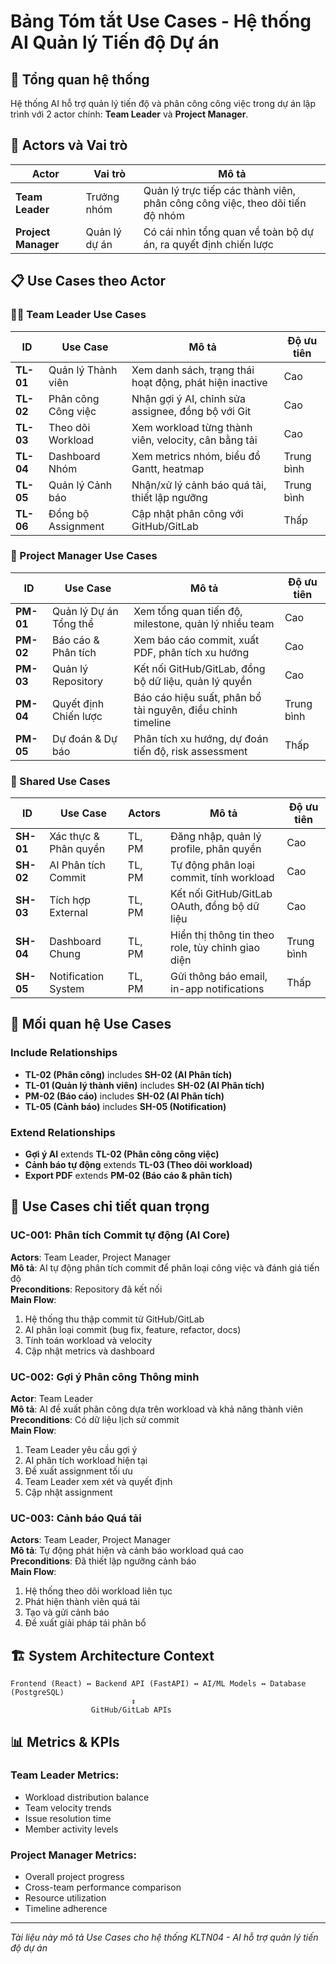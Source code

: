 # Bảng Tóm tắt Use Cases - Hệ thống AI Quản lý Tiến độ Dự án

## 🎯 Tổng quan hệ thống

Hệ thống AI hỗ trợ quản lý tiến độ và phân công công việc trong dự án lập trình với 2 actor chính: **Team Leader** và **Project Manager**.

## 👥 Actors và Vai trò

| Actor               | Vai trò       | Mô tả                                                                        |
| ------------------- | ------------- | ---------------------------------------------------------------------------- |
| **Team Leader**     | Trưởng nhóm   | Quản lý trực tiếp các thành viên, phân công công việc, theo dõi tiến độ nhóm |
| **Project Manager** | Quản lý dự án | Có cái nhìn tổng quan về toàn bộ dự án, ra quyết định chiến lược             |

## 📋 Use Cases theo Actor

### 👨‍💼 Team Leader Use Cases

| ID        | Use Case            | Mô tả                                                   | Độ ưu tiên |
| --------- | ------------------- | ------------------------------------------------------- | ---------- |
| **TL-01** | Quản lý Thành viên  | Xem danh sách, trạng thái hoạt động, phát hiện inactive | Cao        |
| **TL-02** | Phân công Công việc | Nhận gợi ý AI, chỉnh sửa assignee, đồng bộ với Git      | Cao        |
| **TL-03** | Theo dõi Workload   | Xem workload từng thành viên, velocity, cân bằng tải    | Cao        |
| **TL-04** | Dashboard Nhóm      | Xem metrics nhóm, biểu đồ Gantt, heatmap                | Trung bình |
| **TL-05** | Quản lý Cảnh báo    | Nhận/xử lý cảnh báo quá tải, thiết lập ngưỡng           | Trung bình |
| **TL-06** | Đồng bộ Assignment  | Cập nhật phân công với GitHub/GitLab                    | Thấp       |

### 👔 Project Manager Use Cases

| ID        | Use Case               | Mô tả                                                      | Độ ưu tiên |
| --------- | ---------------------- | ---------------------------------------------------------- | ---------- |
| **PM-01** | Quản lý Dự án Tổng thể | Xem tổng quan tiến độ, milestone, quản lý nhiều team       | Cao        |
| **PM-02** | Báo cáo & Phân tích    | Xem báo cáo commit, xuất PDF, phân tích xu hướng           | Cao        |
| **PM-03** | Quản lý Repository     | Kết nối GitHub/GitLab, đồng bộ dữ liệu, quản lý quyền      | Cao        |
| **PM-04** | Quyết định Chiến lược  | Báo cáo hiệu suất, phân bổ tài nguyên, điều chỉnh timeline | Trung bình |
| **PM-05** | Dự đoán & Dự báo       | Phân tích xu hướng, dự đoán tiến độ, risk assessment       | Thấp       |

### 🔄 Shared Use Cases

| ID        | Use Case              | Actors | Mô tả                                             | Độ ưu tiên |
| --------- | --------------------- | ------ | ------------------------------------------------- | ---------- |
| **SH-01** | Xác thực & Phân quyền | TL, PM | Đăng nhập, quản lý profile, phân quyền            | Cao        |
| **SH-02** | AI Phân tích Commit   | TL, PM | Tự động phân loại commit, tính workload           | Cao        |
| **SH-03** | Tích hợp External     | TL, PM | Kết nối GitHub/GitLab OAuth, đồng bộ dữ liệu      | Cao        |
| **SH-04** | Dashboard Chung       | TL, PM | Hiển thị thông tin theo role, tùy chỉnh giao diện | Trung bình |
| **SH-05** | Notification System   | TL, PM | Gửi thông báo email, in-app notifications         | Thấp       |

## 🔗 Mối quan hệ Use Cases

### Include Relationships

- **TL-02 (Phân công)** includes **SH-02 (AI Phân tích)**
- **TL-01 (Quản lý thành viên)** includes **SH-02 (AI Phân tích)**
- **PM-02 (Báo cáo)** includes **SH-02 (AI Phân tích)**
- **TL-05 (Cảnh báo)** includes **SH-05 (Notification)**

### Extend Relationships

- **Gợi ý AI** extends **TL-02 (Phân công công việc)**
- **Cảnh báo tự động** extends **TL-03 (Theo dõi workload)**
- **Export PDF** extends **PM-02 (Báo cáo & phân tích)**

## 🎯 Use Cases chi tiết quan trọng

### UC-001: Phân tích Commit tự động (AI Core)

**Actors**: Team Leader, Project Manager  
**Mô tả**: AI tự động phân tích commit để phân loại công việc và đánh giá tiến độ  
**Preconditions**: Repository đã kết nối  
**Main Flow**:

1. Hệ thống thu thập commit từ GitHub/GitLab
2. AI phân loại commit (bug fix, feature, refactor, docs)
3. Tính toán workload và velocity
4. Cập nhật metrics và dashboard

### UC-002: Gợi ý Phân công Thông minh

**Actor**: Team Leader  
**Mô tả**: AI đề xuất phân công dựa trên workload và khả năng thành viên  
**Preconditions**: Có dữ liệu lịch sử commit  
**Main Flow**:

1. Team Leader yêu cầu gợi ý
2. AI phân tích workload hiện tại
3. Đề xuất assignment tối ưu
4. Team Leader xem xét và quyết định
5. Cập nhật assignment

### UC-003: Cảnh báo Quá tải

**Actors**: Team Leader, Project Manager  
**Mô tả**: Tự động phát hiện và cảnh báo workload quá cao  
**Preconditions**: Đã thiết lập ngưỡng cảnh báo  
**Main Flow**:

1. Hệ thống theo dõi workload liên tục
2. Phát hiện thành viên quá tải
3. Tạo và gửi cảnh báo
4. Đề xuất giải pháp tái phân bổ

## 🏗️ System Architecture Context

```
Frontend (React) ↔ Backend API (FastAPI) ↔ AI/ML Models ↔ Database (PostgreSQL)
                           ↕
                  GitHub/GitLab APIs
```

## 📊 Metrics & KPIs

### Team Leader Metrics:

- Workload distribution balance
- Team velocity trends
- Issue resolution time
- Member activity levels

### Project Manager Metrics:

- Overall project progress
- Cross-team performance comparison
- Resource utilization
- Timeline adherence

---

_Tài liệu này mô tả Use Cases cho hệ thống KLTN04 - AI hỗ trợ quản lý tiến độ dự án_
